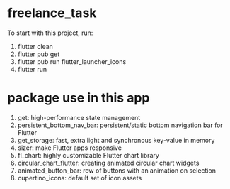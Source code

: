 # freelance_task

To start with this project, run:
1) flutter clean
2) flutter pub get
3) flutter pub run flutter_launcher_icons
4) flutter run

# package use in this app

1) get: high-performance state management
2) persistent_bottom_nav_bar: persistent/static bottom navigation bar for Flutter
3) get_storage: fast, extra light and synchronous key-value in memory
4) sizer: make Flutter apps responsive
5) fl_chart: highly customizable Flutter chart library
6) circular_chart_flutter: creating animated circular chart widgets
7) animated_button_bar: row of buttons with an animation on selection
8) cupertino_icons: default set of icon assets
